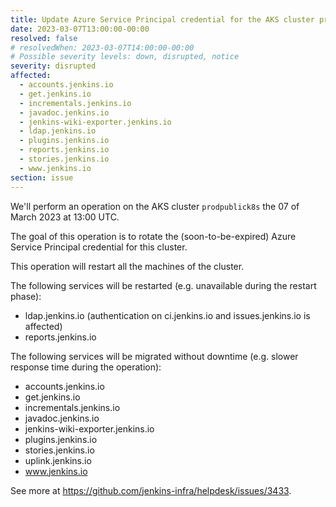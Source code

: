 ```yaml
---
title: Update Azure Service Principal credential for the AKS cluster prodpublick8s
date: 2023-03-07T13:00:00-00:00
resolved: false
# resolvedWhen: 2023-03-07T14:00:00-00:00
# Possible severity levels: down, disrupted, notice
severity: disrupted
affected:
  - accounts.jenkins.io
  - get.jenkins.io
  - incrementals.jenkins.io
  - javadoc.jenkins.io
  - jenkins-wiki-exporter.jenkins.io
  - ldap.jenkins.io
  - plugins.jenkins.io
  - reports.jenkins.io
  - stories.jenkins.io
  - www.jenkins.io
section: issue
---
```


We'll perform an operation on the AKS cluster `prodpublick8s` the 07 of March 2023 at 13:00 UTC.

The goal of this operation is to rotate the (soon-to-be-expired) Azure Service Principal credential for this cluster.

This operation will restart all the machines of the cluster.

The following services will be restarted (e.g. unavailable during the restart phase):

- ldap.jenkins.io (authentication on ci.jenkins.io and issues.jenkins.io is affected)
- reports.jenkins.io

The following services will be migrated without downtime (e.g. slower response time during the operation):

- accounts.jenkins.io
- get.jenkins.io
- incrementals.jenkins.io
- javadoc.jenkins.io
- jenkins-wiki-exporter.jenkins.io
- plugins.jenkins.io
- stories.jenkins.io
- uplink.jenkins.io
- www.jenkins.io

See more at <https://github.com/jenkins-infra/helpdesk/issues/3433>.
